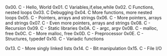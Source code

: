 0x00. C - Hello, World
0x01. C Variables,if,else,while 
0x02. C Functions, nested loops 
0x03. C Debugging 
0x04. C More functions, more nested loops
0x05. C - Pointers, arrays and strings
0x06. C - More pointers, arrays and strings
0x07. C - Even more pointers, arrays and strings
0x08. C - Recursion
0x09. C - Static libraries
0x0A. C - argc, argv
0x0B. C - malloc, free
0x0C. C - More malloc, free
0x0D. C - Preprocessor
0x0E. C - Structures, typedef
0x10. C - Variadic functions


0x13. C - More singly linked lists
0x14. C - Bit manipulation
0x15. C - File I/O
